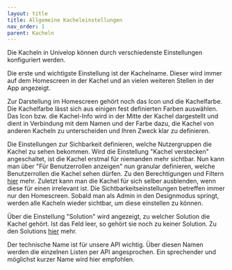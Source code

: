 ```yaml
---
layout: title
title: Allgemeine Kacheleinstellungen
nav_order: 1
parent: Kacheln
---
```


Die Kacheln in Univelop können durch verschiedenste Einstellungen konfiguriert werden.

Die erste und wichtigste Einstellung ist der Kachelname. Dieser wird immer auf dem Homescreen in der Kachel und an vielen weiteren Stellen in der App angezeigt.

Zur Darstellung im Homescreen gehört noch das Icon und die Kachelfarbe. Die Kachelfarbe lässt sich aus einigen fest definierten Farben auswählen.
Das Icon bzw. die Kachel-Info wird in der Mitte der Kachel dargestellt und dient in Verbindung mit dem Namen und der Farbe dazu, die Kachel von anderen Kacheln zu unterscheiden und Ihren Zweck klar zu definieren.

Die Einstellungen zur Sichbarkeit definieren, welche Nutzergruppen die Kachel zu sehen bekommen.
Wird die Einstellung "Kachel verstecken" angeschaltet, ist die Kachel erstmal für niemanden mehr sichtbar. Nun kann man über "Für Benutzerrollen anzeigen" nun granular definieren, welche Benutzerrollen die Kachel sehen dürfen. Zu den Berechtigungen und Filtern [hier](/docs/) mehr. Zuletzt kann man die Kachel für sich selber ausblenden, wenn diese für einen irrelevant ist. Die Sichtbarkeitseinstellungen betreffen immer nur den Homescreen. Sobald man als Admin in den Designmodus springt, werden alle Kacheln wieder sichtbar, um diese einstellen zu können.

Über die Einstellung "Solution" wird angezeigt, zu welcher Solution die Kachel gehört. Ist das Feld leer, so gehört sie noch zu keiner Solution.
Zu den Solutions [hier](/docs/solutions) mehr.

<!---TODO: Write smth about solutions???-->

Der technische Name ist für unsere API wichtig. Über diesen Namen werden die einzelnen Listen per API angesprochen.
Ein sprechender und möglichst kurzer Name wird hier empfohlen.
